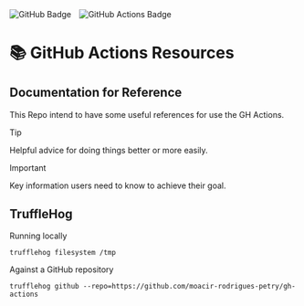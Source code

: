 <p>
  <img src="https://img.shields.io/badge/GitHub-100000?style=for-the-badge&logo=github&logoColor=white" alt="GitHub Badge" style="vertical-align: middle; margin-right: 10px;"/>
  <img src="https://github.com/moacir-rodrigues-petry/gh-actions/actions/workflows/github-actions-demo.yml/badge.svg" alt="GitHub Actions Badge" style="vertical-align: middle;"/>
</p>

# 📚 GitHub Actions Resources

## Documentation for Reference

This Repo intend to have some useful references for use the GH Actions.

> [!TIP]
> Helpful advice for doing things better or more easily.

> [!IMPORTANT]
> Key information users need to know to achieve their goal.

## TruffleHog

Running locally

`trufflehog filesystem /tmp`

Against a GitHub repository

`trufflehog github --repo=https://github.com/moacir-rodrigues-petry/gh-actions`
